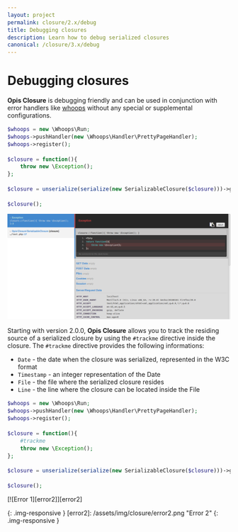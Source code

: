 ```yaml
---
layout: project
permalink: closure/2.x/debug
title: Debugging closures
description: Learn how to debug serialized closures
canonical: /closure/3.x/debug
---
```

# Debugging closures

**Opis Closure** is debugging friendly and can be used in conjunction with 
error handlers like [whoops] without any special or supplemental configurations. 

```php
$whoops = new \Whoops\Run;
$whoops->pushHandler(new \Whoops\Handler\PrettyPageHandler);
$whoops->register();

$closure = function(){
    throw new \Exception();
};

$closure = unserialize(serialize(new SerializableClosure($closure)))->getClosure();

$closure();
```

[![Error 1][error1]][error1]

Starting with version 2.0.0, **Opis Closure** allows you to track the residing
source of a serialized closure by using the `#trackme` directive inside the closure. 
The `#trackme` directive provides the following informations: 

- `Date` - the date when the closure was serialized, represented in the W3C format
- `Timestamp` - an integer representation of the Date
- `File` - the file where the serialized closure resides
- `Line` - the line where the closure can be located inside the File

```php
$whoops = new \Whoops\Run;
$whoops->pushHandler(new \Whoops\Handler\PrettyPageHandler);
$whoops->register();

$closure = function(){
    #trackme
    throw new \Exception();
};

$closure = unserialize(serialize(new SerializableClosure($closure)))->getClosure();

$closure();
```

[![Error 1][error2]][error2]

[whoops]: https://github.com/filp/whoops "Whoops"
[error1]: /assets/img/closure/error1.png "Error 1" 
{: .img-responsive }
[error2]: /assets/img/closure/error2.png "Error 2" 
{: .img-responsive }

